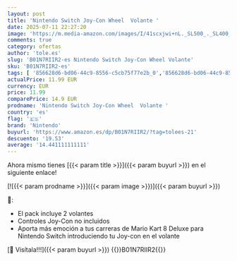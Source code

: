 ```yaml
---
layout: post
title: 'Nintendo Switch Joy-Con Wheel  Volante '
date: 2025-07-11 22:27:20
image: 'https://m.media-amazon.com/images/I/41scxjwi+nL._SL500_._SL400_.jpg'
comments: true
category: ofertas
author: 'tole.es'
slug: 'B01N7RIIR2-es Nintendo Switch Joy-Con Wheel Volante'
sku: 'B01N7RIIR2-es'
tags: [ '856628d6-bd06-44c9-8556-c5cb75f77e2b_0','856628d6-bd06-44c9-8556-c5cb75f77e2b_301','856628d6-bd06-44c9-8556-c5cb75f77e2b_5101','856628d6-bd06-44c9-8556-c5cb75f77e2b_5701','856628d6-bd06-44c9-8556-c5cb75f77e2b_7601','856628d6-bd06-44c9-8556-c5cb75f77e2b_8201','Accesorios para Nintendo Switch','Accesorios para PS4, Xbox One y Nintendo Switch','Arborist Merchandising Root','CML-Gaming','Gaming All','Hardware y juegos para Nintendo Switch','Mandos para Nintendo Switch','Nintendo Switch - Productos destacados','Self Service','Special Features Stores','Tienda Nintendo','Tienda Nintendo 2017','Video Game Controllers','Videojuegos','nintendo','🇪🇸', ]
actualPrice: 11.99 EUR
currency: EUR
price: 11.99
comparePrice: 14.9 EUR
prodname: 'Nintendo Switch Joy-Con Wheel  Volante '
country: 'es'
flag: '🇪🇸'
brand: 'Nintendo'
buyurl: 'https://www.amazon.es/dp/B01N7RIIR2/?tag=tolees-21'
descuento: '19.53'
average: '14.441111111111'
---
```


Ahora mismo tienes [{{< param title >}}]({{< param buyurl >}}) en el siguiente enlace!

[![{{< param prodname >}}]({{< param image >}})]({{< param buyurl >}})

🔎:

- El pack incluye 2 volantes
- Controles Joy-Con no incluidos
- Aporta más emoción a tus carreras de Mario Kart 8 Deluxe para Nintendo Switch introduciendo tu Joy-con en el volante

[🛒 Visítala!!!]({{< param buyurl >}})
{{<world>}}B01N7RIIR2{{</world>}}
